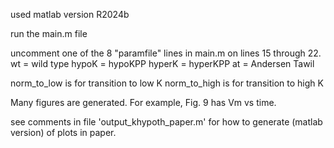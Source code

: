 used matlab version R2024b

run the main.m file

uncomment one of the 8 "paramfile" lines in main.m on lines 15 through 22.
wt = wild type
hypoK = hypoKPP
hyperK = hyperKPP
at = Andersen Tawil

norm_to_low is for transition to low K
norm_to_high is for transition to high K

Many figures are generated.  For example, Fig. 9 has Vm vs time.

see comments in file 'output_khypoth_paper.m' for how to generate (matlab version) of plots in paper.


